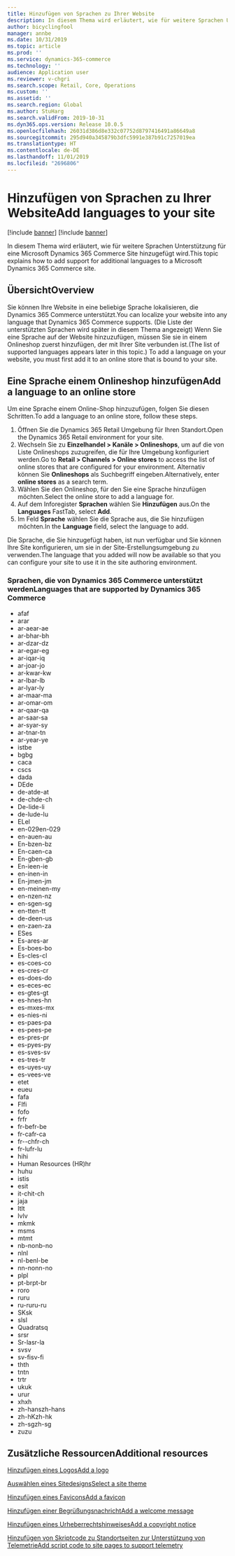 ```yaml
---
title: Hinzufügen von Sprachen zu Ihrer Website
description: In diesem Thema wird erläutert, wie für weitere Sprachen Unterstützung für eine Microsoft Dynamics 365 Commerce Site hinzugefügt wird.
author: bicyclingfool
manager: annbe
ms.date: 10/31/2019
ms.topic: article
ms.prod: ''
ms.service: dynamics-365-commerce
ms.technology: ''
audience: Application user
ms.reviewer: v-chgri
ms.search.scope: Retail, Core, Operations
ms.custom: ''
ms.assetid: ''
ms.search.region: Global
ms.author: StuHarg
ms.search.validFrom: 2019-10-31
ms.dyn365.ops.version: Release 10.0.5
ms.openlocfilehash: 26031d386d8e332c07752d8797416491a86649a8
ms.sourcegitcommit: 295d940a345879b3dfc5991e387b91c7257019ea
ms.translationtype: HT
ms.contentlocale: de-DE
ms.lasthandoff: 11/01/2019
ms.locfileid: "2696806"
---
```

# <a name="add-languages-to-your-site"></a><span data-ttu-id="406c1-103">Hinzufügen von Sprachen zu Ihrer Website</span><span class="sxs-lookup"><span data-stu-id="406c1-103">Add languages to your site</span></span>

[!include [banner](includes/preview-banner.md)]
[!include [banner](includes/banner.md)]

<span data-ttu-id="406c1-104">In diesem Thema wird erläutert, wie für weitere Sprachen Unterstützung für eine Microsoft Dynamics 365 Commerce Site hinzugefügt wird.</span><span class="sxs-lookup"><span data-stu-id="406c1-104">This topic explains how to add support for additional languages to a Microsoft Dynamics 365 Commerce site.</span></span>

## <a name="overview"></a><span data-ttu-id="406c1-105">Übersicht</span><span class="sxs-lookup"><span data-stu-id="406c1-105">Overview</span></span>

<span data-ttu-id="406c1-106">Sie können Ihre Website in eine beliebige Sprache lokalisieren, die Dynamics 365 Commerce unterstützt.</span><span class="sxs-lookup"><span data-stu-id="406c1-106">You can localize your website into any language that Dynamics 365 Commerce supports.</span></span> <span data-ttu-id="406c1-107">(Die Liste der unterstützten Sprachen wird später in diesem Thema angezeigt) Wenn Sie eine Sprache auf der Website hinzuzufügen, müssen Sie sie in einem Onlineshop zuerst hinzufügen, der mit Ihrer Site verbunden ist.</span><span class="sxs-lookup"><span data-stu-id="406c1-107">(The list of supported languages appears later in this topic.) To add a language on your website, you must first add it to an online store that is bound to your site.</span></span>

## <a name="add-a-language-to-an-online-store"></a><span data-ttu-id="406c1-108">Eine Sprache einem Onlineshop hinzufügen</span><span class="sxs-lookup"><span data-stu-id="406c1-108">Add a language to an online store</span></span>

<span data-ttu-id="406c1-109">Um eine Sprache einem Online-Shop hinzuzufügen, folgen Sie diesen Schritten.</span><span class="sxs-lookup"><span data-stu-id="406c1-109">To add a language to an online store, follow these steps.</span></span>

1. <span data-ttu-id="406c1-110">Öffnen Sie die Dynamics 365 Retail Umgebung für Ihren Standort.</span><span class="sxs-lookup"><span data-stu-id="406c1-110">Open the Dynamics 365 Retail environment for your site.</span></span>
1. <span data-ttu-id="406c1-111">Wechseln Sie zu **Einzelhandel \> Kanäle \> Onlineshops**, um auf die von Liste Onlineshops zuzugreifen, die für Ihre Umgebung konfiguriert werden.</span><span class="sxs-lookup"><span data-stu-id="406c1-111">Go to **Retail \> Channels \> Online stores** to access the list of online stores that are configured for your environment.</span></span> <span data-ttu-id="406c1-112">Alternativ können Sie **Onlineshops** als Suchbegriff eingeben.</span><span class="sxs-lookup"><span data-stu-id="406c1-112">Alternatively, enter **online stores** as a search term.</span></span>
1. <span data-ttu-id="406c1-113">Wählen Sie den Onlineshop, für den Sie eine Sprache  hinzufügen möchten.</span><span class="sxs-lookup"><span data-stu-id="406c1-113">Select the online store to add a language for.</span></span>
1. <span data-ttu-id="406c1-114">Auf dem Inforegister **Sprachen** wählen Sie **Hinzufügen** aus.</span><span class="sxs-lookup"><span data-stu-id="406c1-114">On the **Languages** FastTab, select **Add**.</span></span>
1. <span data-ttu-id="406c1-115">Im Feld **Sprache** wählen Sie die Sprache aus, die Sie hinzufügen möchten.</span><span class="sxs-lookup"><span data-stu-id="406c1-115">In the **Language** field, select the language to add.</span></span>

<span data-ttu-id="406c1-116">Die Sprache, die Sie hinzugefügt haben, ist nun verfügbar und Sie können Ihre Site konfigurieren, um sie in der Site-Erstellungsumgebung zu verwenden.</span><span class="sxs-lookup"><span data-stu-id="406c1-116">The language that you added will now be available so that you can configure your site to use it in the site authoring environment.</span></span>

### <a name="languages-that-are-supported-by-dynamics-365-commerce"></a><span data-ttu-id="406c1-117">Sprachen, die von Dynamics 365 Commerce unterstützt werden</span><span class="sxs-lookup"><span data-stu-id="406c1-117">Languages that are supported by Dynamics 365 Commerce</span></span>

- <span data-ttu-id="406c1-118">af</span><span class="sxs-lookup"><span data-stu-id="406c1-118">af</span></span>
- <span data-ttu-id="406c1-119">ar</span><span class="sxs-lookup"><span data-stu-id="406c1-119">ar</span></span>
- <span data-ttu-id="406c1-120">ar-ae</span><span class="sxs-lookup"><span data-stu-id="406c1-120">ar-ae</span></span>
- <span data-ttu-id="406c1-121">ar-bh</span><span class="sxs-lookup"><span data-stu-id="406c1-121">ar-bh</span></span>
- <span data-ttu-id="406c1-122">ar-dz</span><span class="sxs-lookup"><span data-stu-id="406c1-122">ar-dz</span></span>
- <span data-ttu-id="406c1-123">ar-eg</span><span class="sxs-lookup"><span data-stu-id="406c1-123">ar-eg</span></span>
- <span data-ttu-id="406c1-124">ar-iq</span><span class="sxs-lookup"><span data-stu-id="406c1-124">ar-iq</span></span>
- <span data-ttu-id="406c1-125">ar-jo</span><span class="sxs-lookup"><span data-stu-id="406c1-125">ar-jo</span></span>
- <span data-ttu-id="406c1-126">ar-kw</span><span class="sxs-lookup"><span data-stu-id="406c1-126">ar-kw</span></span>
- <span data-ttu-id="406c1-127">ar-lb</span><span class="sxs-lookup"><span data-stu-id="406c1-127">ar-lb</span></span>
- <span data-ttu-id="406c1-128">ar-ly</span><span class="sxs-lookup"><span data-stu-id="406c1-128">ar-ly</span></span>
- <span data-ttu-id="406c1-129">ar-ma</span><span class="sxs-lookup"><span data-stu-id="406c1-129">ar-ma</span></span>
- <span data-ttu-id="406c1-130">ar-om</span><span class="sxs-lookup"><span data-stu-id="406c1-130">ar-om</span></span>
- <span data-ttu-id="406c1-131">ar-qa</span><span class="sxs-lookup"><span data-stu-id="406c1-131">ar-qa</span></span>
- <span data-ttu-id="406c1-132">ar-sa</span><span class="sxs-lookup"><span data-stu-id="406c1-132">ar-sa</span></span>
- <span data-ttu-id="406c1-133">ar-sy</span><span class="sxs-lookup"><span data-stu-id="406c1-133">ar-sy</span></span>
- <span data-ttu-id="406c1-134">ar-tn</span><span class="sxs-lookup"><span data-stu-id="406c1-134">ar-tn</span></span>
- <span data-ttu-id="406c1-135">ar-ye</span><span class="sxs-lookup"><span data-stu-id="406c1-135">ar-ye</span></span>
- <span data-ttu-id="406c1-136">ist</span><span class="sxs-lookup"><span data-stu-id="406c1-136">be</span></span>
- <span data-ttu-id="406c1-137">bg</span><span class="sxs-lookup"><span data-stu-id="406c1-137">bg</span></span>
- <span data-ttu-id="406c1-138">ca</span><span class="sxs-lookup"><span data-stu-id="406c1-138">ca</span></span>
- <span data-ttu-id="406c1-139">cs</span><span class="sxs-lookup"><span data-stu-id="406c1-139">cs</span></span>
- <span data-ttu-id="406c1-140">da</span><span class="sxs-lookup"><span data-stu-id="406c1-140">da</span></span>
- <span data-ttu-id="406c1-141">DE</span><span class="sxs-lookup"><span data-stu-id="406c1-141">de</span></span>
- <span data-ttu-id="406c1-142">de-at</span><span class="sxs-lookup"><span data-stu-id="406c1-142">de-at</span></span>
- <span data-ttu-id="406c1-143">de-ch</span><span class="sxs-lookup"><span data-stu-id="406c1-143">de-ch</span></span>
- <span data-ttu-id="406c1-144">De-li</span><span class="sxs-lookup"><span data-stu-id="406c1-144">de-li</span></span>
- <span data-ttu-id="406c1-145">de-lu</span><span class="sxs-lookup"><span data-stu-id="406c1-145">de-lu</span></span>
- <span data-ttu-id="406c1-146">EL</span><span class="sxs-lookup"><span data-stu-id="406c1-146">el</span></span>
- <span data-ttu-id="406c1-147">en-029</span><span class="sxs-lookup"><span data-stu-id="406c1-147">en-029</span></span>
- <span data-ttu-id="406c1-148">en-au</span><span class="sxs-lookup"><span data-stu-id="406c1-148">en-au</span></span>
- <span data-ttu-id="406c1-149">En-bz</span><span class="sxs-lookup"><span data-stu-id="406c1-149">en-bz</span></span>
- <span data-ttu-id="406c1-150">En-ca</span><span class="sxs-lookup"><span data-stu-id="406c1-150">en-ca</span></span>
- <span data-ttu-id="406c1-151">En-gb</span><span class="sxs-lookup"><span data-stu-id="406c1-151">en-gb</span></span>
- <span data-ttu-id="406c1-152">En-ie</span><span class="sxs-lookup"><span data-stu-id="406c1-152">en-ie</span></span>
- <span data-ttu-id="406c1-153">en-in</span><span class="sxs-lookup"><span data-stu-id="406c1-153">en-in</span></span>
- <span data-ttu-id="406c1-154">En-jm</span><span class="sxs-lookup"><span data-stu-id="406c1-154">en-jm</span></span>
- <span data-ttu-id="406c1-155">en-mein</span><span class="sxs-lookup"><span data-stu-id="406c1-155">en-my</span></span>
- <span data-ttu-id="406c1-156">en-nz</span><span class="sxs-lookup"><span data-stu-id="406c1-156">en-nz</span></span>
- <span data-ttu-id="406c1-157">en-sg</span><span class="sxs-lookup"><span data-stu-id="406c1-157">en-sg</span></span>
- <span data-ttu-id="406c1-158">en-tt</span><span class="sxs-lookup"><span data-stu-id="406c1-158">en-tt</span></span>
- <span data-ttu-id="406c1-159">de-de</span><span class="sxs-lookup"><span data-stu-id="406c1-159">en-us</span></span>
- <span data-ttu-id="406c1-160">en-za</span><span class="sxs-lookup"><span data-stu-id="406c1-160">en-za</span></span>
- <span data-ttu-id="406c1-161">ES</span><span class="sxs-lookup"><span data-stu-id="406c1-161">es</span></span>
- <span data-ttu-id="406c1-162">Es-ar</span><span class="sxs-lookup"><span data-stu-id="406c1-162">es-ar</span></span>
- <span data-ttu-id="406c1-163">Es-bo</span><span class="sxs-lookup"><span data-stu-id="406c1-163">es-bo</span></span>
- <span data-ttu-id="406c1-164">Es-cl</span><span class="sxs-lookup"><span data-stu-id="406c1-164">es-cl</span></span>
- <span data-ttu-id="406c1-165">es-co</span><span class="sxs-lookup"><span data-stu-id="406c1-165">es-co</span></span>
- <span data-ttu-id="406c1-166">es-cr</span><span class="sxs-lookup"><span data-stu-id="406c1-166">es-cr</span></span>
- <span data-ttu-id="406c1-167">es-do</span><span class="sxs-lookup"><span data-stu-id="406c1-167">es-do</span></span>
- <span data-ttu-id="406c1-168">es-ec</span><span class="sxs-lookup"><span data-stu-id="406c1-168">es-ec</span></span>
- <span data-ttu-id="406c1-169">es-gt</span><span class="sxs-lookup"><span data-stu-id="406c1-169">es-gt</span></span>
- <span data-ttu-id="406c1-170">es-hn</span><span class="sxs-lookup"><span data-stu-id="406c1-170">es-hn</span></span>
- <span data-ttu-id="406c1-171">es-mx</span><span class="sxs-lookup"><span data-stu-id="406c1-171">es-mx</span></span>
- <span data-ttu-id="406c1-172">es-ni</span><span class="sxs-lookup"><span data-stu-id="406c1-172">es-ni</span></span>
- <span data-ttu-id="406c1-173">es-pa</span><span class="sxs-lookup"><span data-stu-id="406c1-173">es-pa</span></span>
- <span data-ttu-id="406c1-174">es-pe</span><span class="sxs-lookup"><span data-stu-id="406c1-174">es-pe</span></span>
- <span data-ttu-id="406c1-175">es-pr</span><span class="sxs-lookup"><span data-stu-id="406c1-175">es-pr</span></span>
- <span data-ttu-id="406c1-176">es-py</span><span class="sxs-lookup"><span data-stu-id="406c1-176">es-py</span></span>
- <span data-ttu-id="406c1-177">es-sv</span><span class="sxs-lookup"><span data-stu-id="406c1-177">es-sv</span></span>
- <span data-ttu-id="406c1-178">es-tr</span><span class="sxs-lookup"><span data-stu-id="406c1-178">es-tr</span></span>
- <span data-ttu-id="406c1-179">es-uy</span><span class="sxs-lookup"><span data-stu-id="406c1-179">es-uy</span></span>
- <span data-ttu-id="406c1-180">es-ve</span><span class="sxs-lookup"><span data-stu-id="406c1-180">es-ve</span></span>
- <span data-ttu-id="406c1-181">et</span><span class="sxs-lookup"><span data-stu-id="406c1-181">et</span></span>
- <span data-ttu-id="406c1-182">eu</span><span class="sxs-lookup"><span data-stu-id="406c1-182">eu</span></span>
- <span data-ttu-id="406c1-183">fa</span><span class="sxs-lookup"><span data-stu-id="406c1-183">fa</span></span>
- <span data-ttu-id="406c1-184">FI</span><span class="sxs-lookup"><span data-stu-id="406c1-184">fi</span></span>
- <span data-ttu-id="406c1-185">fo</span><span class="sxs-lookup"><span data-stu-id="406c1-185">fo</span></span>
- <span data-ttu-id="406c1-186">fr</span><span class="sxs-lookup"><span data-stu-id="406c1-186">fr</span></span>
- <span data-ttu-id="406c1-187">fr-be</span><span class="sxs-lookup"><span data-stu-id="406c1-187">fr-be</span></span>
- <span data-ttu-id="406c1-188">fr-ca</span><span class="sxs-lookup"><span data-stu-id="406c1-188">fr-ca</span></span>
- <span data-ttu-id="406c1-189">fr--ch</span><span class="sxs-lookup"><span data-stu-id="406c1-189">fr-ch</span></span>
- <span data-ttu-id="406c1-190">fr-lu</span><span class="sxs-lookup"><span data-stu-id="406c1-190">fr-lu</span></span>
- <span data-ttu-id="406c1-191">hi</span><span class="sxs-lookup"><span data-stu-id="406c1-191">hi</span></span>
- <span data-ttu-id="406c1-192">Human Resources (HR)</span><span class="sxs-lookup"><span data-stu-id="406c1-192">hr</span></span>
- <span data-ttu-id="406c1-193">hu</span><span class="sxs-lookup"><span data-stu-id="406c1-193">hu</span></span>
- <span data-ttu-id="406c1-194">ist</span><span class="sxs-lookup"><span data-stu-id="406c1-194">is</span></span>
- <span data-ttu-id="406c1-195">es</span><span class="sxs-lookup"><span data-stu-id="406c1-195">it</span></span>
- <span data-ttu-id="406c1-196">it-ch</span><span class="sxs-lookup"><span data-stu-id="406c1-196">it-ch</span></span>
- <span data-ttu-id="406c1-197">ja</span><span class="sxs-lookup"><span data-stu-id="406c1-197">ja</span></span>
- <span data-ttu-id="406c1-198">lt</span><span class="sxs-lookup"><span data-stu-id="406c1-198">lt</span></span>
- <span data-ttu-id="406c1-199">lv</span><span class="sxs-lookup"><span data-stu-id="406c1-199">lv</span></span>
- <span data-ttu-id="406c1-200">mk</span><span class="sxs-lookup"><span data-stu-id="406c1-200">mk</span></span>
- <span data-ttu-id="406c1-201">ms</span><span class="sxs-lookup"><span data-stu-id="406c1-201">ms</span></span>
- <span data-ttu-id="406c1-202">mt</span><span class="sxs-lookup"><span data-stu-id="406c1-202">mt</span></span>
- <span data-ttu-id="406c1-203">nb-no</span><span class="sxs-lookup"><span data-stu-id="406c1-203">nb-no</span></span>
- <span data-ttu-id="406c1-204">nl</span><span class="sxs-lookup"><span data-stu-id="406c1-204">nl</span></span>
- <span data-ttu-id="406c1-205">nl-be</span><span class="sxs-lookup"><span data-stu-id="406c1-205">nl-be</span></span>
- <span data-ttu-id="406c1-206">nn-no</span><span class="sxs-lookup"><span data-stu-id="406c1-206">nn-no</span></span>
- <span data-ttu-id="406c1-207">pl</span><span class="sxs-lookup"><span data-stu-id="406c1-207">pl</span></span>
- <span data-ttu-id="406c1-208">pt-br</span><span class="sxs-lookup"><span data-stu-id="406c1-208">pt-br</span></span>
- <span data-ttu-id="406c1-209">ro</span><span class="sxs-lookup"><span data-stu-id="406c1-209">ro</span></span>
- <span data-ttu-id="406c1-210">ru</span><span class="sxs-lookup"><span data-stu-id="406c1-210">ru</span></span>
- <span data-ttu-id="406c1-211">ru-ru</span><span class="sxs-lookup"><span data-stu-id="406c1-211">ru-ru</span></span>
- <span data-ttu-id="406c1-212">SK</span><span class="sxs-lookup"><span data-stu-id="406c1-212">sk</span></span>
- <span data-ttu-id="406c1-213">sl</span><span class="sxs-lookup"><span data-stu-id="406c1-213">sl</span></span>
- <span data-ttu-id="406c1-214">Quadrat</span><span class="sxs-lookup"><span data-stu-id="406c1-214">sq</span></span>
- <span data-ttu-id="406c1-215">sr</span><span class="sxs-lookup"><span data-stu-id="406c1-215">sr</span></span>
- <span data-ttu-id="406c1-216">Sr-la</span><span class="sxs-lookup"><span data-stu-id="406c1-216">sr-la</span></span>
- <span data-ttu-id="406c1-217">sv</span><span class="sxs-lookup"><span data-stu-id="406c1-217">sv</span></span>
- <span data-ttu-id="406c1-218">sv-fi</span><span class="sxs-lookup"><span data-stu-id="406c1-218">sv-fi</span></span>
- <span data-ttu-id="406c1-219">th</span><span class="sxs-lookup"><span data-stu-id="406c1-219">th</span></span>
- <span data-ttu-id="406c1-220">tn</span><span class="sxs-lookup"><span data-stu-id="406c1-220">tn</span></span>
- <span data-ttu-id="406c1-221">tr</span><span class="sxs-lookup"><span data-stu-id="406c1-221">tr</span></span>
- <span data-ttu-id="406c1-222">uk</span><span class="sxs-lookup"><span data-stu-id="406c1-222">uk</span></span>
- <span data-ttu-id="406c1-223">ur</span><span class="sxs-lookup"><span data-stu-id="406c1-223">ur</span></span>
- <span data-ttu-id="406c1-224">xh</span><span class="sxs-lookup"><span data-stu-id="406c1-224">xh</span></span>
- <span data-ttu-id="406c1-225">zh-hans</span><span class="sxs-lookup"><span data-stu-id="406c1-225">zh-hans</span></span>
- <span data-ttu-id="406c1-226">zh-hK</span><span class="sxs-lookup"><span data-stu-id="406c1-226">zh-hk</span></span>
- <span data-ttu-id="406c1-227">zh-sg</span><span class="sxs-lookup"><span data-stu-id="406c1-227">zh-sg</span></span>
- <span data-ttu-id="406c1-228">zu</span><span class="sxs-lookup"><span data-stu-id="406c1-228">zu</span></span>

## <a name="additional-resources"></a><span data-ttu-id="406c1-229">Zusätzliche Ressourcen</span><span class="sxs-lookup"><span data-stu-id="406c1-229">Additional resources</span></span>

[<span data-ttu-id="406c1-230">Hinzufügen eines Logos</span><span class="sxs-lookup"><span data-stu-id="406c1-230">Add a logo</span></span>](add-logo.md)

[<span data-ttu-id="406c1-231">Auswählen eines Sitedesigns</span><span class="sxs-lookup"><span data-stu-id="406c1-231">Select a site theme</span></span>](select-site-theme.md)

[<span data-ttu-id="406c1-232">Hinzufügen eines Favicons</span><span class="sxs-lookup"><span data-stu-id="406c1-232">Add a favicon</span></span>](add-favicon.md)

[<span data-ttu-id="406c1-233">Hinzufügen einer Begrüßungsnachricht</span><span class="sxs-lookup"><span data-stu-id="406c1-233">Add a welcome message</span></span>](add-welcome-message.md)

[<span data-ttu-id="406c1-234">Hinzufügen eines Urheberrechtshinweises</span><span class="sxs-lookup"><span data-stu-id="406c1-234">Add a copyright notice</span></span>](add-copyright-notice.md)

[<span data-ttu-id="406c1-235">Hinzufügen von Skriptcode zu Standortseiten zur Unterstützung von Telemetrie</span><span class="sxs-lookup"><span data-stu-id="406c1-235">Add script code to site pages to support telemetry</span></span>](add-telemetry.md)
